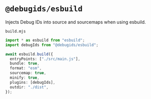 # `@debugids/esbuild`

Injects Debug IDs into source and sourcemaps when using esbuild.

`build.mjs`
```ts
import * as esbuild from "esbuild";
import debugIds from "@debugids/esbuild";

await esbuild.build({
  entryPoints: ["./src/main.js"],
  bundle: true,
  format: "esm",
  sourcemap: true,
  minify: true,
  plugins: [debugIds],
  outdir: "./dist",
});
```